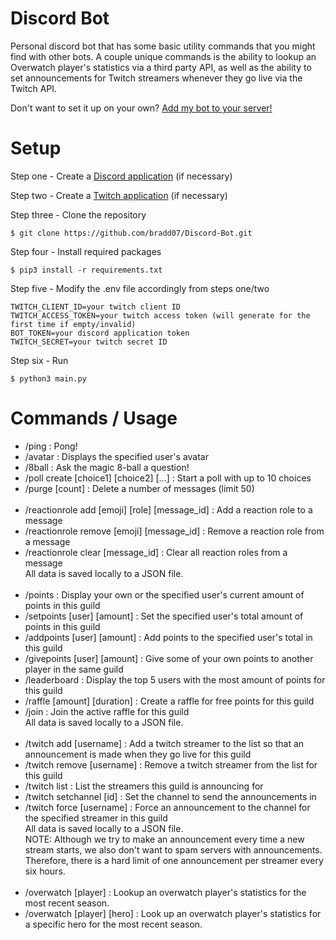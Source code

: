# Discord Bot

Personal discord bot that has some basic utility commands that you might find with other bots. A couple unique commands is the ability to lookup an Overwatch player's statistics via a third party API, as well as the ability to set announcements for Twitch streamers whenever they go live via the Twitch API.

Don't want to set it up on your own? [Add my bot to your server!](https://discord.com/api/oauth2/authorize?client_id=1049242812119535636&permissions=8&scope=applications.commands+bot)

# Setup
Step one - Create a [Discord application](https://discord.com/developers/applications) (if necessary)  

Step two - Create a [Twitch application](https://dev.twitch.tv/console) (if necessary)  

Step three - Clone the repository
```
$ git clone https://github.com/bradd07/Discord-Bot.git
```
Step four - Install required packages
```
$ pip3 install -r requirements.txt
```
Step five - Modify the .env file accordingly from steps one/two  
```
TWITCH_CLIENT_ID=your twitch client ID
TWITCH_ACCESS_TOKEN=your twitch access token (will generate for the first time if empty/invalid)
BOT_TOKEN=your discord application token
TWITCH_SECRET=your twitch secret ID
```
Step six - Run
```
$ python3 main.py
```

# Commands / Usage

- /ping : Pong!
- /avatar : Displays the specified user's avatar
- /8ball : Ask the magic 8-ball a question!  
- /poll create [choice1] [choice2] [...] : Start a poll with up to 10 choices
- /purge [count] : Delete a number of messages (limit 50)  
‎   
- /reactionrole add [emoji] [role] [message_id] : Add a reaction role to a message  
- /reactionrole remove [emoji] [message_id] : Remove a reaction role from a message  
- /reactionrole clear [message_id] : Clear all reaction roles from a message  
All data is saved locally to a JSON file.  
‎   
- /points : Display your own or the specified user's current amount of points in this guild
- /setpoints [user] [amount] : Set the specified user's total amount of points in this guild
- /addpoints [user] [amount] : Add points to the specified user's total in this guild
- /givepoints [user] [amount] : Give some of your own points to another player in the same guild
- /leaderboard : Display the top 5 users with the most amount of points for this guild
- /raffle [amount] [duration] : Create a raffle for free points for this guild
- /join : Join the active raffle for this guild\
All data is saved locally to a JSON file.  
‎   
- /twitch add [username] : Add a twitch streamer to the list so that an announcement is made when they go live for this guild
- /twitch remove [username] : Remove a twitch streamer from the list for this guild
- /twitch list : List the streamers this guild is announcing for
- /twitch setchannel [id] : Set the channel to send the announcements in
- /twitch force [username] : Force an announcement to the channel for the specified streamer in this guild\
All data is saved locally to a JSON file.  
NOTE: Although we try to make an announcement every time a new stream starts, we also don't want to spam servers with announcements. Therefore, there is a hard limit of one announcement per streamer every six hours.  
‎   
- /overwatch [player] : Lookup an overwatch player's statistics for the most recent season.
- /overwatch [player] [hero] : Look up an overwatch player's statistics for a specific hero for the most recent season.
